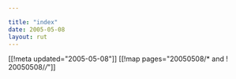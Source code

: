 ```yaml
---

title: "index"
date: 2005-05-08
layout: rut
---
```


[[!meta updated="2005-05-08"]]
[[!map pages="20050508/* and ! 20050508/*/*"]]
